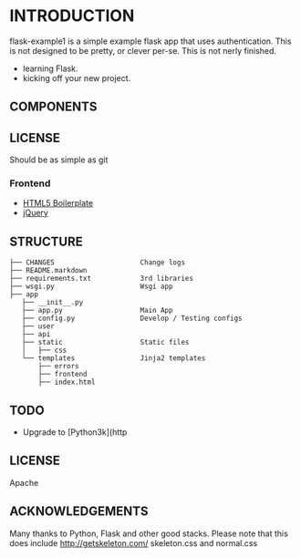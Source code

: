 # INTRODUCTION

flask-example1 is a simple example flask app that uses authentication.  This is not designed to be pretty, or clever per-se.  This is not nerly finished. 

- learning Flask.
- kicking off your new project.

## COMPONENTS

## LICENSE

Should be as simple as git

### Frontend

- [HTML5 Boilerplate](https://github.com/h5bp/html5-boilerplate)
- [jQuery](http://jquery.com/)

## STRUCTURE

    ├── CHANGES                     Change logs
    ├── README.markdown
    ├── requirements.txt            3rd libraries
    ├── wsgi.py                     Wsgi app
    ├── app
       ├── __init__.py
       ├── app.py                   Main App
       ├── config.py                Develop / Testing configs
       ├── user
       ├── api
       ├── static                   Static files
       │   ├── css
       └── templates                Jinja2 templates
           ├── errors
           ├── frontend
           ├── index.html
 
## TODO

- Upgrade to [Python3k](http

## LICENSE

Apache

## ACKNOWLEDGEMENTS

Many thanks to Python, Flask and other good stacks.
Please note that this does include http://getskeleton.com/ skeleton.css and normal.css
